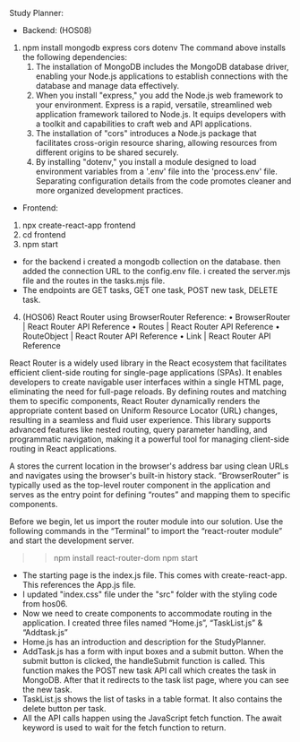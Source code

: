 Study Planner:

- Backend: (HOS08)
1. npm install mongodb express cors dotenv
    The command above installs the following dependencies:
    1. The installation of MongoDB includes the MongoDB database driver, enabling your Node.js
    applications to establish connections with the database and manage data effectively.
    2. When you install "express," you add the Node.js web framework to your environment. Express is a
    rapid, versatile, streamlined web application framework tailored to Node.js. It equips developers with
    a toolkit and capabilities to craft web and API applications.
    3. The installation of "cors" introduces a Node.js package that facilitates cross-origin resource sharing,
    allowing resources from different origins to be shared securely.
    4. By installing "dotenv," you install a module designed to load environment variables from a '.env' file
    into the 'process.env' file. Separating configuration details from the code promotes cleaner and more
    organized development practices.
 

 - Frontend: 
1. npx create-react-app frontend
2. cd frontend
3. npm start

- for the backend i created a mongodb collection on the database. then added the connection URL to the config.env file. i created the server.mjs file and the routes in the tasks.mjs file. 
- The endpoints are GET tasks, GET one task, POST new task, DELETE task.

4. (HOS06) 
React Router using BrowserRouter
Reference: 
•	BrowserRouter | React Router API Reference
•	Routes | React Router API Reference
•	RouteObject | React Router API Reference
•	Link | React Router API Reference

React Router is a widely used library in the React ecosystem that facilitates efficient client-side routing for single-page applications (SPAs). It enables developers to create navigable user interfaces within a single HTML page, eliminating the need for full-page reloads. By defining routes and matching them to specific components, React Router dynamically renders the appropriate content based on Uniform Resource Locator (URL) changes, resulting in a seamless and fluid user experience. This library supports advanced features like nested routing, query parameter handling, and programmatic navigation, making it a powerful tool for managing client-side routing in React applications.

A <BrowserRouter> stores the current location in the browser's address bar using clean URLs and navigates using the browser's built-in history stack. “BrowserRouter” is typically used as the top-level router component in the application and serves as the entry point for defining “routes” and mapping them to specific components.

Before we begin, let us import the router module into our solution. Use the following commands in the “Terminal” to import the “react-router module” and start the development server.

>> npm install react-router-dom
>> npm start

- The starting page is the index.js file. This comes with create-react-app. This references the App.js file.
- I updated "index.css" file under the "src" folder with the styling code from hos06.
- Now we need to create components to accommodate routing in the application. I created three files named “Home.js”, “TaskList.js” & “Addtask.js” 
- Home.js has an introduction and description for the StudyPlanner.
- AddTask.js has a form with input boxes and a submit button. When the submit button is clicked, the handleSubmit function is called. This function makes the POST new task API call which creates the task in MongoDB. After that it redirects to the task list page, where you can see the new task.
- TaskList.js shows the list of tasks in a table format. It also contains the delete button per task.
- All the API calls happen using the JavaScript fetch function. The await keyword is used to wait for the fetch function to return.